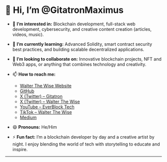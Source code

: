 # 👋 Hi, I’m @GitatronMaximus

- 👀 **I’m interested in:** Blockchain development, full-stack web development, cybersecurity, and creative content creation (articles, videos, music).
- 🌱 **I’m currently learning:** Advanced Solidity, smart contract security best practices, and building scalable decentralized applications.
- 💞️ **I’m looking to collaborate on:** Innovative blockchain projects, NFT and Web3 apps, or anything that combines technology and creativity.
- 📫 **How to reach me:**  
  - [Walter The Wise Website](https://app.walterthewise.site)  
  - [GitHub](https://github.com/GitatronMaximus)  
  - [X (Twitter) – Gitatron](https://x.com/GitatronMaximus)  
  - [X (Twitter) – Walter The Wise](https://x.com/walter_thewise)  
  - [YouTube – EverBlock Tech](https://youtube.com/EverBlockTech)  
  - [TikTok – Walter The Wise](https://www.tiktok.com/@walter_thewise)  
  - [Medium](https://medium.com/@Gitatron)  

- 😄 **Pronouns:** He/Him
- ⚡ **Fun fact:** I’m a blockchain developer by day and a creative artist by night. I enjoy blending the world of tech with storytelling to educate and inspire.

---
